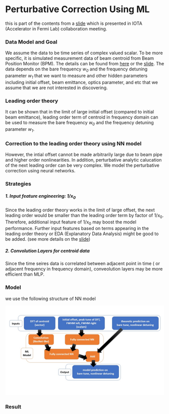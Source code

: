 # Perturbative Correction Using ML 

this is part of the contents from a [slide](MLdecoherence1.pdf) which is presented in IOTA (Accelerator in Fermi Lab) collaboration meeting.

### Data Model and Goal

We assume the data to be time series of complex valued scalar. To be more specific, it is simulated measurement data of beam centroid from Beam Position Monitor (BPM). The details can be found from [here](Decoherence.md) or the [slide](MLdecoherence1.pdf). The data depends on the bare frequency *w<sub>0</sub>* and the frequency detuning parameter *w<sub>1</sub>* that we want to measure and other hidden parameters including initial offset, beam emittance, optics parameter, and etc that we assume that we are not interested in discovering. 

### Leading order theory

It can be shown that in the limit of large initial offset (compared to initial beam emittance), leading order term of centroid in frequency domain can be used to measure the  bare frequency *w<sub>0</sub>* and the frequency detuning parameter *w<sub>1</sub>*. 

### Correction to the leading order theory using NN model

However, the intial offset cannot be made arbitrarily large due to beam pipe and higher order nonlinearities. In addition, perturbative analytic calucation of the next leading order can be very complex. We model the perturbative correction using neural networks. 

### Strategies

##### 1. Input feature engineering: 1/x<sub>0</sub>
Since the leading order theory works in the limit of large offset, the next leading order would be smaller than the leading order term by factor of 1/x<sub>0</sub>. Therefore, additional input feature of 1/x<sub>0</sub> may boost the model performance. Further input features based on terms appearing in the leading order theory or EDA (Explanatory Data Analysis) might be good to be added. (see more details on the [slide](MLdecoherence1.pdf))

##### 2. Convolution Layers for centroid data
Since the time seires data is correlated between adjacent point in time ( or adjacent frequency in frequency domain), conveolution layers may be more efficient than MLP. 


### Model
we use the following structure of NN model
<p align="center">
  <img src="model.H2.1D.DFT.jpg"/>
</p>


### Result


